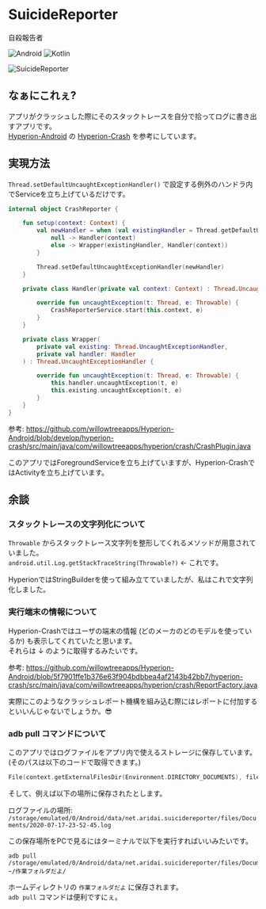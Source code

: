 # SuicideReporter

自殺報告者

![Android](https://img.shields.io/static/v1?label=platform&message=Android&color=green)
![Kotlin](https://img.shields.io/static/v1?label=language&message=Kotlin&color=orange)

![SuicideReporter](SuicideReporter.gif)

## なぁにこれぇ?

アプリがクラッシュした際にそのスタックトレースを自分で拾ってログに書き出すアプリです。  
[Hyperion-Android](https://github.com/willowtreeapps/Hyperion-Android) の [Hyperion-Crash](https://github.com/willowtreeapps/Hyperion-Android/tree/develop/hyperion-crash) を参考にしています。

## 実現方法

`Thread.setDefaultUncaughtExceptionHandler()` で設定する例外のハンドラ内でServiceを立ち上げているだけです。

```Kotlin
internal object CrashReporter {

    fun setup(context: Context) {
        val newHandler = when (val existingHandler = Thread.getDefaultUncaughtExceptionHandler()) {
            null -> Handler(context)
            else -> Wrapper(existingHandler, Handler(context))
        }

        Thread.setDefaultUncaughtExceptionHandler(newHandler)
    }

    private class Handler(private val context: Context) : Thread.UncaughtExceptionHandler {

        override fun uncaughtException(t: Thread, e: Throwable) {
            CrashReporterService.start(this.context, e)
        }
    }

    private class Wrapper(
        private val existing: Thread.UncaughtExceptionHandler,
        private val handler: Handler
    ) : Thread.UncaughtExceptionHandler {

        override fun uncaughtException(t: Thread, e: Throwable) {
            this.handler.uncaughtException(t, e)
            this.existing.uncaughtException(t, e)
        }
    }
}
```

参考: https://github.com/willowtreeapps/Hyperion-Android/blob/develop/hyperion-crash/src/main/java/com/willowtreeapps/hyperion/crash/CrashPlugin.java

このアプリではForegroundServiceを立ち上げていますが、Hyperion-CrashではActivityを立ち上げています。  

## 余談

### スタックトレースの文字列化について

`Throwable` からスタックトレース文字列を整形してくれるメソッドが用意されていました。  
`android.util.Log.getStackTraceString(Throwable?)` ← これです。

HyperionではStringBuilderを使って組み立てていましたが、私はこれで文字列化しました。

### 実行端末の情報について

Hyperion-Crashではユーザの端末の情報 (どのメーカのどのモデルを使っているか) も表示してくれていたと思います。  
それらは ↓ のように取得するみたいです。

参考: https://github.com/willowtreeapps/Hyperion-Android/blob/5f7901ffe1b376e63f904bdbbea4af2143b42bb7/hyperion-crash/src/main/java/com/willowtreeapps/hyperion/crash/ReportFactory.java

実際にこのようなクラッシュレポート機構を組み込む際にはレポートに付加するといいんじゃないでしょうか。😎

### adb pull コマンドについて

このアプリではログファイルをアプリ内で使えるストレージに保存しています。  
(そのパスは以下のコードで取得できます。)

```Kotlin
File(context.getExternalFilesDir(Environment.DIRECTORY_DOCUMENTS), fileName)
```

そして、例えば以下の場所に保存されたとします。

ログファイルの場所: `/storage/emulated/0/Android/data/net.aridai.suicidereporter/files/Documents/2020-07-17-23-52-45.log`

この保存場所をPCで見るにはターミナルで以下を実行すればいいみたいです。

```
adb pull  /storage/emulated/0/Android/data/net.aridai.suicidereporter/files/Documents/ ~/作業フォルダだよ/
```

ホームディレクトリの `作業フォルダだよ` に保存されます。  
`adb pull` コマンドは便利ですにぇ。
